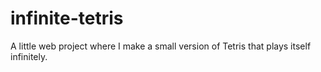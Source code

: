 # infinite-tetris
A little web project where I make a small version of Tetris that plays itself infinitely. 
